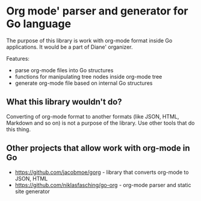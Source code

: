 # Org mode' parser and generator for Go language

The purpose of this library is work with org-mode format inside Go
applications. It would be a part of Diane' organizer.

Features:

* parse org-mode files into Go structures
* functions for manipulating tree nodes inside org-mode tree
* generate org-mode file based on internal Go structures

## What this library wouldn't do?

Converting of org-mode format to another formats (like JSON, HTML,
Markdown and so on) is not a purpose of the library. Use other tools
that do this thing.

## Other projects that allow work with org-mode in Go

* https://github.com/jacobmoe/gorg - library that converts org-mode to JSON, HTML
* https://github.com/niklasfasching/go-org - org-mode parser and static site generator
